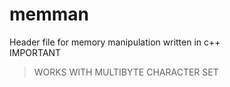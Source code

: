 # memman
Header file for memory manipulation written in c++<br>
IMPORTANT</br>
>WORKS WITH MULTIBYTE CHARACTER SET

